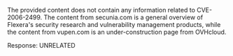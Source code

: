 The provided content does not contain any information related to CVE-2006-2499. The content from secunia.com is a general overview of Flexera's security research and vulnerability management products, while the content from vupen.com is an under-construction page from OVHcloud.
 
Response: UNRELATED